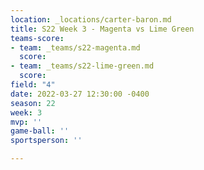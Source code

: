 ```yaml
---
location: _locations/carter-baron.md
title: S22 Week 3 - Magenta vs Lime Green
teams-score:
- team: _teams/s22-magenta.md
  score: 
- team: _teams/s22-lime-green.md
  score: 
field: "4"
date: 2022-03-27 12:30:00 -0400
season: 22
week: 3
mvp: ''
game-ball: ''
sportsperson: ''

---
```

